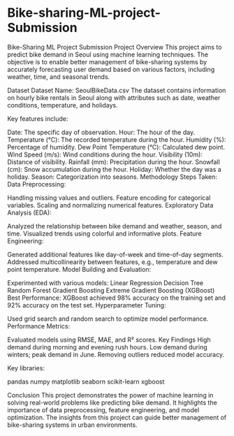 # Bike-sharing-ML-project-Submission
Bike-Sharing ML Project Submission
Project Overview
This project aims to predict bike demand in Seoul using machine learning techniques. The objective is to enable better management of bike-sharing systems by accurately forecasting user demand based on various factors, including weather, time, and seasonal trends.

Dataset
Dataset Name: SeoulBikeData.csv
The dataset contains information on hourly bike rentals in Seoul along with attributes such as date, weather conditions, temperature, and holidays.

Key features include:

Date: The specific day of observation.
Hour: The hour of the day.
Temperature (°C): The recorded temperature during the hour.
Humidity (%): Percentage of humidity.
Dew Point Temperature (°C): Calculated dew point.
Wind Speed (m/s): Wind conditions during the hour.
Visibility (10m): Distance of visibility.
Rainfall (mm): Precipitation during the hour.
Snowfall (cm): Snow accumulation during the hour.
Holiday: Whether the day was a holiday.
Season: Categorization into seasons.
Methodology
Steps Taken:
Data Preprocessing:

Handling missing values and outliers.
Feature encoding for categorical variables.
Scaling and normalizing numerical features.
Exploratory Data Analysis (EDA):

Analyzed the relationship between bike demand and weather, season, and time.
Visualized trends using colorful and informative plots.
Feature Engineering:

Generated additional features like day-of-week and time-of-day segments.
Addressed multicollinearity between features, e.g., temperature and dew point temperature.
Model Building and Evaluation:

Experimented with various models:
Linear Regression
Decision Tree
Random Forest
Gradient Boosting
Extreme Gradient Boosting (XGBoost)
Best Performance: XGBoost achieved 98% accuracy on the training set and 92% accuracy on the test set.
Hyperparameter Tuning:

Used grid search and random search to optimize model performance.
Performance Metrics:

Evaluated models using RMSE, MAE, and R² scores.
Key Findings
High demand during morning and evening rush hours.
Low demand during winters; peak demand in June.
Removing outliers reduced model accuracy.

Key libraries:

pandas
numpy
matplotlib
seaborn
scikit-learn
xgboost

Conclusion
This project demonstrates the power of machine learning in solving real-world problems like predicting bike demand. It highlights the importance of data preprocessing, feature engineering, and model optimization. The insights from this project can guide better management of bike-sharing systems in urban environments.


